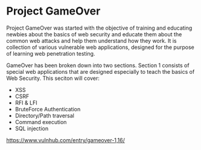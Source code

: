 # Project GameOver 

Project GameOver was started with the objective of training and educating newbies about the basics of web security and educate them about the common web attacks and help them understand how they work. It is collection of various vulnerable web applications, designed for the purpose of learning web penetration testing.

GameOver has been broken down into two sections. Section 1 consists of special web applications that are designed especially to teach the basics of Web Security. This seciton will cover:

- XSS
- CSRF
- RFI & LFI
- BruteForce Authentication
- Directory/Path traversal
- Command execution
- SQL injection

https://www.vulnhub.com/entry/gameover-1,16/
